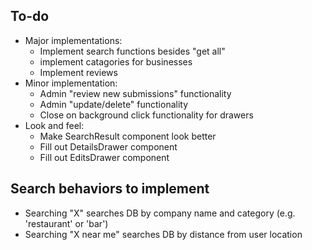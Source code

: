 ## To-do

- Major implementations:
  - Implement search functions besides "get all"
  - implement catagories for businesses
  - Implement reviews
- Minor implementation:
  - Admin "review new submissions" functionality
  - Admin "update/delete" functionality
  - Close on background click functionality for drawers
- Look and feel:
  - Make SearchResult component look better
  - Fill out DetailsDrawer component
  - Fill out EditsDrawer component

## Search behaviors to implement

- Searching "X" searches DB by company name and category (e.g. 'restaurant' or 'bar')
- Searching "X near me" searches DB by distance from user location
